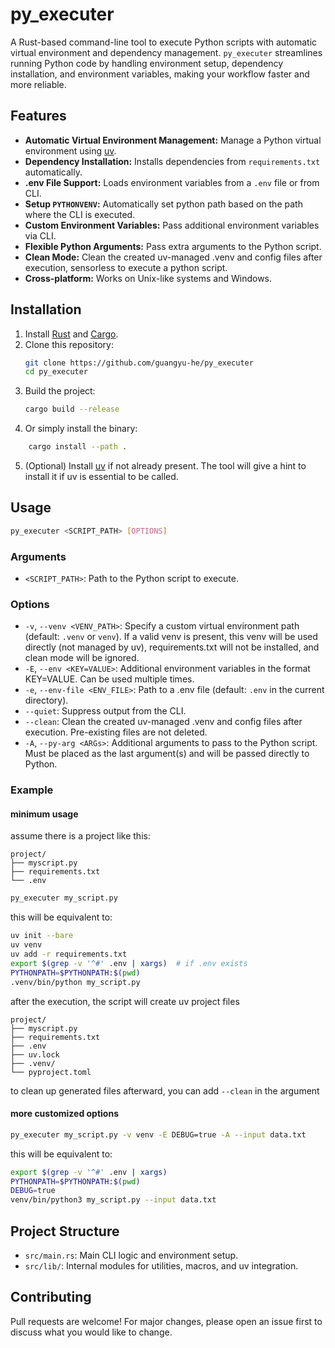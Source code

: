 # py_executer

A Rust-based command-line tool to execute Python scripts with automatic virtual environment and dependency management.
`py_executer` streamlines running Python code by handling environment setup, dependency installation, and environment
variables, making your workflow faster and more reliable.

## Features

- **Automatic Virtual Environment Management:** Manage a Python virtual environment
  using [uv](https://github.com/astral-sh/uv).
- **Dependency Installation:** Installs dependencies from `requirements.txt` automatically.
- **.env File Support:** Loads environment variables from a `.env` file or from CLI.
- **Setup `PYTHONVENV`:** Automatically set python path based on the path where the CLI is executed.
- **Custom Environment Variables:** Pass additional environment variables via CLI.
- **Flexible Python Arguments:** Pass extra arguments to the Python script.
- **Clean Mode:** Clean the created uv-managed .venv and config files after execution, sensorless to execute a python
  script.
- **Cross-platform:** Works on Unix-like systems and Windows.

## Installation

1. Install [Rust](https://www.rust-lang.org/tools/install)
   and [Cargo](https://doc.rust-lang.org/cargo/getting-started/installation.html).
2. Clone this repository:
   ```sh
   git clone https://github.com/guangyu-he/py_executer
   cd py_executer
   ```
3. Build the project:
   ```sh
   cargo build --release
   ```
4. Or simply install the binary:

```sh
    cargo install --path .
```

5. (Optional) Install [uv](https://github.com/astral-sh/uv) if not already present. The tool will give a hint to install
   it if uv is essential to be called.

## Usage

```sh
py_executer <SCRIPT_PATH> [OPTIONS]
```

### Arguments

- `<SCRIPT_PATH>`: Path to the Python script to execute.

### Options

- `-v`, `--venv <VENV_PATH>`: Specify a custom virtual environment path (default: `.venv` or `venv`). If a valid venv is
  present, this venv will be used directly (not managed by uv), requirements.txt will not be installed, and clean mode
  will be ignored.
- `-E`, `--env <KEY=VALUE>`: Additional environment variables in the format KEY=VALUE. Can be used multiple times.
- `-e`, `--env-file <ENV_FILE>`: Path to a .env file (default: `.env` in the current directory).
- `--quiet`: Suppress output from the CLI.
- `--clean`: Clean the created uv-managed .venv and config files after execution. Pre-existing files are not deleted.
- `-A`, `--py-arg <ARGs>`: Additional arguments to pass to the Python script. Must be placed as the last argument(s) and
  will be passed directly to Python.

### Example

#### minimum usage

assume there is a project like this:

```
project/
├── myscript.py
├── requirements.txt
└── .env
```

```sh
py_executer my_script.py
```

this will be equivalent to:

```sh
uv init --bare
uv venv
uv add -r requirements.txt
export $(grep -v '^#' .env | xargs)  # if .env exists
PYTHONPATH=$PYTHONPATH:$(pwd)
.venv/bin/python my_script.py
```

after the execution, the script will create uv project files

```
project/
├── myscript.py
├── requirements.txt
├── .env
├── uv.lock
├── .venv/
└── pyproject.toml
```

to clean up generated files afterward, you can add `--clean` in the argument

#### more customized options

```sh
py_executer my_script.py -v venv -E DEBUG=true -A --input data.txt
```

this will be equivalent to:

```sh
export $(grep -v '^#' .env | xargs)
PYTHONPATH=$PYTHONPATH:$(pwd)
DEBUG=true
venv/bin/python3 my_script.py --input data.txt
```

## Project Structure

- `src/main.rs`: Main CLI logic and environment setup.
- `src/lib/`: Internal modules for utilities, macros, and uv integration.

## Contributing

Pull requests are welcome! For major changes, please open an issue first to discuss what you would like to change.
